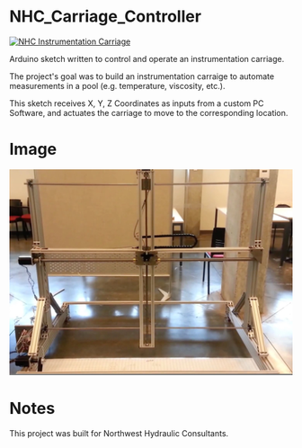 # NHC_Carriage_Controller

[![NHC Instrumentation Carriage](http://share.gifyoutube.com/mlJk3X.gif)](https://www.youtube.com/watch?v=CBSIBG8Ad4A)

Arduino sketch written to control and operate an instrumentation carriage.

The project's goal was to build an instrumentation carraige to automate measurements in a pool (e.g. temperature, viscosity, etc.).

This sketch receives X, Y, Z Coordinates as inputs from a custom PC Software, and actuates the carriage to move to the corresponding location.

# Image
![alt tag](NHC_Carriage.jpg)

# Notes
This project was built for Northwest Hydraulic Consultants.
